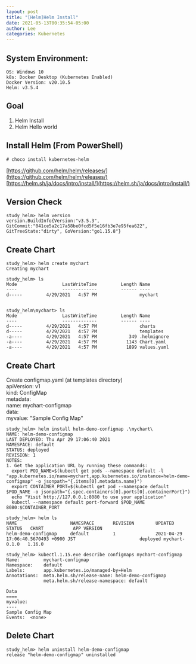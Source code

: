 ```yaml
---
layout: post
title: "[Helm]Helm Install"
date: 2021-05-13T00:35:54-05:00
author: Lee
categories: Kubernetes
---
```


## System Environment:
    OS: Windows 10
    k8s: Docker Desktop (Kubernetes Enabled)
    Docker Version: v20.10.5
    Helm: v3.5.4

## Goal
1. Helm Install
2. Helm Hello world 


## Install Helm (From PowerShell)
    # choco install kubernetes-helm  
[https://github.com/helm/helm/releases/](https://github.com/helm/helm/releases/)  
[https://helm.sh/ja/docs/intro/install/](https://helm.sh/ja/docs/intro/install/)  

## Version Check
    study_helm> helm version
	version.BuildInfo{Version:"v3.5.3", GitCommit:"041ce5a2c17a58be0fcd5f5e16fb3e7e95fea622", GitTreeState:"dirty", GoVersion:"go1.15.8"}

## Create Chart
    study_helm> helm create mychart
	Creating mychart

    study_helm> ls
	Mode                 LastWriteTime         Length Name
	----                 -------------         ------ ----
	d-----         4/29/2021   4:57 PM                mychart


    study_helm\mychart> ls	
	Mode                 LastWriteTime         Length Name
	----                 -------------         ------ ----
	d-----         4/29/2021   4:57 PM                charts
	d-----         4/29/2021   4:57 PM                templates
	-a----         4/29/2021   4:57 PM            349 .helmignore
	-a----         4/29/2021   4:57 PM           1143 Chart.yaml
	-a----         4/29/2021   4:57 PM           1899 values.yaml

  


## Create Chart
Create configmap.yaml (at templates directory)  
    apiVersion: v1  
    kind: ConfigMap  
    metadata:   
    name: mychart-configmap  
    data:  
    myvalue: "Sample Config Map"  

    study_helm> helm install helm-demo-configmap .\mychart\
	NAME: helm-demo-configmap
	LAST DEPLOYED: Thu Apr 29 17:06:40 2021
	NAMESPACE: default
	STATUS: deployed
	REVISION: 1
	NOTES:
	1. Get the application URL by running these commands:
	  export POD_NAME=$(kubectl get pods --namespace default -l "app.kubernetes.io/name=mychart,app.kubernetes.io/instance=helm-demo-configmap" -o jsonpath="{.items[0].metadata.name}")
	  export CONTAINER_PORT=$(kubectl get pod --namespace default $POD_NAME -o jsonpath="{.spec.containers[0].ports[0].containerPort}")
	  echo "Visit http://127.0.0.1:8080 to use your application"
	  kubectl --namespace default port-forward $POD_NAME 8080:$CONTAINER_PORT

    study_helm> helm ls
	NAME                    NAMESPACE       REVISION        UPDATED                                                      STATUS   CHART           APP VERSION
	helm-demo-configmap     default         1               2021-04-29 17:06:40.5670493 +0900 JST                        deployed mychart-0.1.0   1.16.0

    study_helm> kubectl.1.15.exe describe configmaps mychart-configmap
	Name:         mychart-configmap
	Namespace:    default
	Labels:       app.kubernetes.io/managed-by=Helm
	Annotations:  meta.helm.sh/release-name: helm-demo-configmap
	              meta.helm.sh/release-namespace: default

	Data
	====
	myvalue:
	----
	Sample Config Map
	Events:  <none>


## Delete Chart  
    study_helm> helm uninstall helm-demo-configmap
    release "helm-demo-configmap" uninstalled


